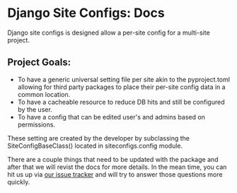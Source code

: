 # Django Site Configs: Docs

Django site configs is designed allow a per-site config for a multi-site project.

## Project Goals:

- To have a generic universal setting file per site akin to the pyproject.toml allowing for third party packages to place their per-site config data in a common location.
- To have a cacheable resource to reduce DB hits and still be configured by the user.
- To have a config that can be edited user's and admins based on permissions.

These setting are created by the developer by subclassing the SiteConfigBaseClass() located in siteconfigs.config module.

There are a couple things that need to be updated with the package and after that we will revist the docs for more details. In the mean time, you can hit us up via [our issue tracker](https://github.com/renderbox/django-site-configs/issues) and will try to answer those questions more quickly.
